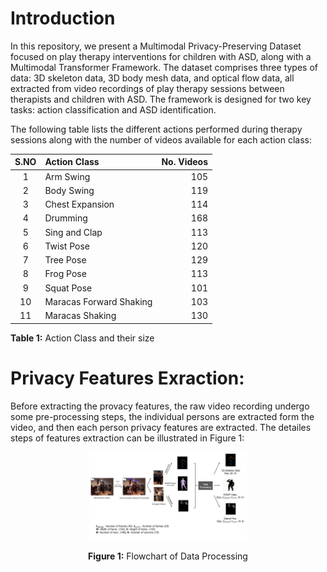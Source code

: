# Introduction

In this repository, we present a Multimodal Privacy-Preserving Dataset focused on play therapy interventions for children with ASD, along with a Multimodal Transformer Framework. The dataset comprises three types of data: 3D skeleton data, 3D body mesh data, and optical flow data, all extracted from video recordings of play therapy sessions between therapists and children with ASD. The framework is designed for two key tasks: action classification and ASD identification.

The following table lists the different actions performed during therapy sessions along with the number of videos available for each action class:

| S.NO | Action Class             | No. Videos |
|:----:|:-------------------------|-----------:|
| 1    | Arm Swing                | 105        |
| 2    | Body Swing               | 119        |
| 3    | Chest Expansion          | 114        |
| 4    | Drumming                 | 168        |
| 5    | Sing and Clap            | 113        |
| 6    | Twist Pose               | 120        |
| 7    | Tree Pose                | 129        |
| 8    | Frog Pose                | 113        |
| 9    | Squat Pose               | 101        |
| 10   | Maracas Forward Shaking  | 103        |
| 11   | Maracas Shaking          | 130        |

**Table 1:** Action Class and their size


# Privacy Features Exraction:
Before extracting the provacy features, the raw video recording undergo some pre-processing steps, the individual persons are extracted form the video, and then each person privacy features are extracted. The detailes steps of features extraction can be illustrated in Figure 1:

<div align="center">
  <img src="data_flow_chart_mmasd.jpg" alt="Flowchart of Data Processing (don't forget to change ROMP image)" width="50%">

  <p><strong>Figure 1:</strong> Flowchart of Data Processing</p>
</div>










